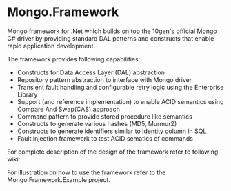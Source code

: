 Mongo.Framework
===============

Mongo framework for .Net which builds on top the 10gen's official Mongo C# driver by providing standard DAL patterns and constructs that enable rapid application development.

The framework provides following capabilities:
- Constructs for Data Access Layer (DAL) abstraction
- Repository pattern abstraction to interface with Mongo driver
- Transient fault handling and configurable retry logic using the Enterprise Library
- Support (and reference implementation) to enable ACID semantics using Compare And Swap(CAS) approach
- Command pattern to provide stored procedure like semantics
- Constructs to generate various hashes (MD5, Murmur2)
- Constructs to generate identifiers similar to Identity column in SQL
- Fault injection framework to test ACID sematics of commands

For complete description of the design of the framework refer to following wiki:


For illustration on how to use the framework refer to the Mongo.Framework.Example project.
